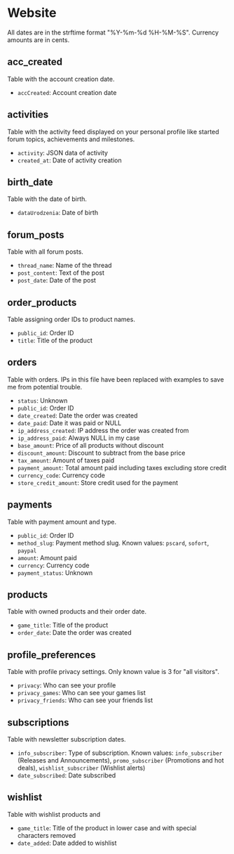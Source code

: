 # Website

All dates are in the strftime format "%Y-%m-%d %H-%M-%S".
Currency amounts are in cents.

## acc_created

Table with the account creation date.

* `accCreated`: Account creation date

## activities

Table with the activity feed displayed on your personal profile like started forum topics, achievements and milestones.

* `activity`: JSON data of activity
* `created_at`: Date of activity creation

## birth_date

Table with the date of birth.

* `dataUrodzenia`: Date of birth

## forum_posts

Table with all forum posts.

* `thread_name`: Name of the thread
* `post_content`: Text of the post
* `post_date`: Date of the post

## order_products

Table assigning order IDs to product names.

* `public_id`: Order ID
* `title`: Title of the product

## orders

Table with orders. IPs in this file have been replaced with examples to save me from potential trouble.

* `status`: Unknown
* `public_id`: Order ID
* `date_created`: Date the order was created
* `date_paid`: Date it was paid or NULL
* `ip_address_created`: IP address the order was created from
* `ip_address_paid`: Always NULL in my case
* `base_amount`: Price of all products without discount
* `discount_amount`: Discount to subtract from the base price
* `tax_amount`: Amount of taxes paid
* `payment_amount`: Total amount paid including taxes excluding store credit
* `currency_code`: Currency code
* `store_credit_amount`: Store credit used for the payment

## payments

Table with payment amount and type.

* `public_id`: Order ID
* `method_slug`: Payment method slug. Known values: `pscard`, `sofort`, `paypal`
* `amount`: Amount paid
* `currency`: Currency code
* `payment_status`: Unknown

## products

Table with owned products and their order date.

* `game_title`: Title of the product
* `order_date`: Date the order was created

## profile_preferences

Table with profile privacy settings. Only known value is 3 for "all visitors".

* `privacy`: Who can see your profile
* `privacy_games`: Who can see your games list
* `privacy_friends`: Who can see your friends list

## subscriptions

Table with newsletter subscription dates.

* `info_subscriber`: Type of subscription. Known values:
    `info_subscriber` (Releases and Announcements),
    `promo_subscriber` (Promotions and hot deals),
    `wishlist_subscriber` (Wishlist alerts)
* `date_subscribed`: Date subscribed

## wishlist

Table with wishlist products and 

* `game_title`: Title of the product in lower case and with special characters removed
* `date_added`: Date added to wishlist
